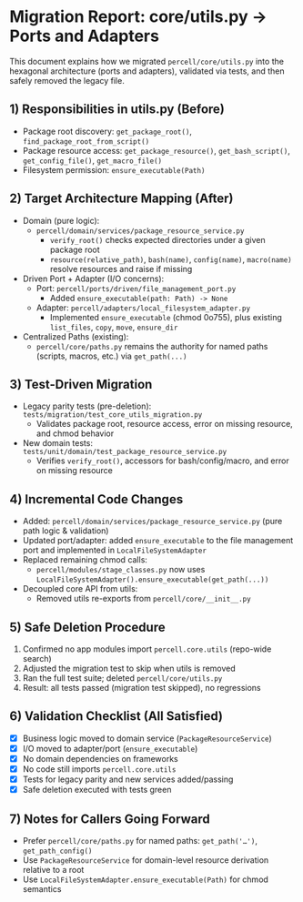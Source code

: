 # Migration Report: core/utils.py → Ports and Adapters

This document explains how we migrated `percell/core/utils.py` into the hexagonal architecture (ports and adapters), validated via tests, and then safely removed the legacy file.

## 1) Responsibilities in utils.py (Before)
- Package root discovery: `get_package_root()`, `find_package_root_from_script()`
- Package resource access: `get_package_resource()`, `get_bash_script()`, `get_config_file()`, `get_macro_file()`
- Filesystem permission: `ensure_executable(Path)`

## 2) Target Architecture Mapping (After)
- Domain (pure logic):
  - `percell/domain/services/package_resource_service.py`
    - `verify_root()` checks expected directories under a given package root
    - `resource(relative_path)`, `bash(name)`, `config(name)`, `macro(name)` resolve resources and raise if missing
- Driven Port + Adapter (I/O concerns):
  - Port: `percell/ports/driven/file_management_port.py`
    - Added `ensure_executable(path: Path) -> None`
  - Adapter: `percell/adapters/local_filesystem_adapter.py`
    - Implemented `ensure_executable` (chmod 0o755), plus existing `list_files`, `copy`, `move`, `ensure_dir`
- Centralized Paths (existing):
  - `percell/core/paths.py` remains the authority for named paths (scripts, macros, etc.) via `get_path(...)`

## 3) Test-Driven Migration
- Legacy parity tests (pre-deletion): `tests/migration/test_core_utils_migration.py`
  - Validates package root, resource access, error on missing resource, and chmod behavior
- New domain tests: `tests/unit/domain/test_package_resource_service.py`
  - Verifies `verify_root()`, accessors for bash/config/macro, and error on missing resource

## 4) Incremental Code Changes
- Added: `percell/domain/services/package_resource_service.py` (pure path logic & validation)
- Updated port/adapter: added `ensure_executable` to the file management port and implemented in `LocalFileSystemAdapter`
- Replaced remaining chmod calls:
  - `percell/modules/stage_classes.py` now uses `LocalFileSystemAdapter().ensure_executable(get_path(...))`
- Decoupled core API from utils:
  - Removed utils re-exports from `percell/core/__init__.py`

## 5) Safe Deletion Procedure
1. Confirmed no app modules import `percell.core.utils` (repo-wide search)
2. Adjusted the migration test to skip when utils is removed
3. Ran the full test suite; deleted `percell/core/utils.py`
4. Result: all tests passed (migration test skipped), no regressions

## 6) Validation Checklist (All Satisfied)
- [x] Business logic moved to domain service (`PackageResourceService`)
- [x] I/O moved to adapter/port (`ensure_executable`)
- [x] No domain dependencies on frameworks
- [x] No code still imports `percell.core.utils`
- [x] Tests for legacy parity and new services added/passing
- [x] Safe deletion executed with tests green

## 7) Notes for Callers Going Forward
- Prefer `percell/core/paths.py` for named paths: `get_path('…')`, `get_path_config()`
- Use `PackageResourceService` for domain-level resource derivation relative to a root
- Use `LocalFileSystemAdapter.ensure_executable(Path)` for chmod semantics
